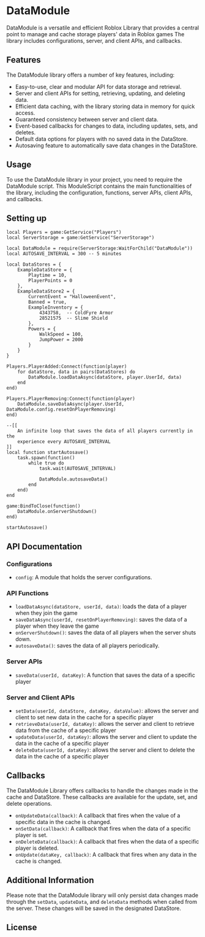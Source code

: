 # DataModule
DataModule is a versatile and efficient Roblox Library that provides a central point to manage and cache storage players' data in Roblox games The library includes configurations, server, and client APIs, and callbacks. 

## Features
The DataModule library offers a number of key features, including:

* Easy-to-use, clear and modular API for data storage and retrieval.
* Server and client APIs for setting, retrieving, updating, and deleting data.
* Efficient data caching, with the library storing data in memory for quick access.
* Guaranteed consistency between server and client data.
* Event-based callbacks for changes to data, including updates, sets, and deletes.
* Default data options for players with no saved data in the DataStore.
* Autosaving feature to automatically save data changes in the DataStore.

## Usage
To use the DataModule library in your project, you need to require the DataModule script. This ModuleScript contains the main functionalities of the library, including the configuration, functions, server APIs, client APIs, and callbacks.

## Setting up
~~~
local Players = game:GetService("Players")
local ServerStorage = game:GetService("ServerStorage")

local DataModule = require(ServerStorage:WaitForChild("DataModule"))
local AUTOSAVE_INTERVAL = 300 -- 5 minutes

local DataStores = {
	ExampleDataStore = {
		Playtime = 10,
		PlayerPoints = 0
	},
	ExampleDataStore2 = {
		CurrentEvent = "HalloweenEvent",
		Banned = true,
		ExampleInventory = {
			4343758,  -- ColdFyre Armor
			28521575  -- Slime Shield
		},
		Powers = {
			WalkSpeed = 100,
			JumpPower = 2000
		}
	}
}

Players.PlayerAdded:Connect(function(player)
	for dataStore, data in pairs(DataStores) do
		DataModule.loadDataAsync(dataStore, player.UserId, data)
	end
end)

Players.PlayerRemoving:Connect(function(player)
	DataModule.saveDataAsync(player.UserId, DataModule.config.resetOnPlayerRemoving)
end)

--[[
	An infinite loop that saves the data of all players currently in the
	experience every AUTOSAVE_INTERVAL
]]
local function startAutosave()
	task.spawn(function()
		while true do
			task.wait(AUTOSAVE_INTERVAL)

			DataModule.autosaveData()
		end
	end)
end

game:BindToClose(function()
	DataModule.onServerShutdown()
end)

startAutosave()
~~~
## API Documentation

### Configurations
* `config`: A module that holds the server configurations.

### API Functions
* `loadDataAsync(dataStore, userId, data)`: loads the data of a player when they join the game
* `saveDataAsync(userId, resetOnPlayerRemoving)`: saves the data of a player when they leave the game
* `onServerShutdown()`: saves the data of all players when the server shuts down.
* `autosaveData()`: saves the data of all players periodically.

### Server APIs
* `saveData(userId, dataKey)`: A function that saves the data of a specific player

### Server and Client APIs
* `setData(userId, dataStore, dataKey, dataValue)`: allows the server and client to set new data in the cache for a specific player
* `retrieveData(userId, dataKey)`: allows the server and client to retrieve data from the cache of a specific player
* `updateData(userId, dataKey)`: allows the server and client to update the data in the cache of a specific player
* `deleteData(userId, dataKey)`: allows the server and client to delete the data in the cache of a specific player

## Callbacks
The DataModule Library offers callbacks to handle the changes made in the cache and DataStore. These callbacks are available for the update, set, and delete operations.

* `onUpdateData(callback)`: A callback that fires when the value of a specific data in the cache is changed.
* `onSetData(callback)`: A callback that fires when the data of a specific player is set.
* `onDeleteData(callback)`: A callback that fires when the data of a specific player is deleted.
* `onUpdate(dataKey, callback)`: A callback that fires when any data in the cache is changed.

## Additional Information
Please note that the DataModule library will only persist data changes made through the `setData`, `updateData`, and `deleteData` methods when called from the server. These changes will be saved in the designated DataStore.

## License
